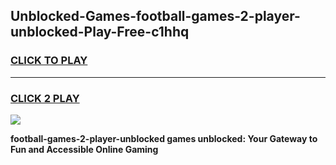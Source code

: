 
## Unblocked-Games-football-games-2-player-unblocked-Play-Free-c1hhq
<h3>
<a href="https://premium76.site?title=football-games-2-player-unblocked&ref=15A">CLICK TO PLAY</a></h3>
<hr>

<h3>
<a href="https://premium76.site?title=football-games-2-player-unblocked&ref=15A">CLICK 2 PLAY</a>
  
</h3>

<a href="https://premium76.site?title=football-games-2-player-unblocked&ref=15A"><img src="https://clearcache.store/games.png"></a>


**football-games-2-player-unblocked games unblocked: Your Gateway to Fun and Accessible Online Gaming**
